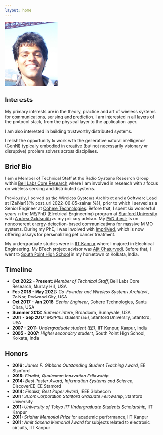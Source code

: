 ```yaml
---
layout: home
---
```


<img src="assets/images/profilepic.jpg" alt="Mainak photo" class="center rounded-corners" style="height:10em;height:15em;">

Interests
---------

My primary interests are in the theory, practice and art of wireless systems for communications, sensing and prediction.  I am interested in all layers of the protocol stack, from the physical layer to the application layer.

I am also interested in building trustworthy distributed systems.

I relish the opportunity to work with the generative natural intelligence (GenNI) typically embodied in [creative](https://paulgraham.com/newthings.html) (but not necessarily visionary or disruptive) problem solvers across disciplines.

Brief Bio
---------

I am a Member of Technical Staff at the Radio Systems Research Group within [Bell Labs Core Research](https://www.bell-labs.com/institute/blog/accelerating-a-new-era-of-research-innovation-at-nokia-bell-labs) where I am involved in research with a focus on wireless sensing and distributed systems.

Previously, I served as the Wireless Systems Architect and a Software Lead at [ZaiNar]({% post_url 2022-06-05-zainar %}), prior to which I served as a Senior Engineer at [Cohere Technologies](https://www.cohere-tech.com).  Before that, I spent six wonderful years in the MS/PhD (Electrical Engineering) program at [Stanford University](https://ee.stanford.edu) with [Andrea Goldsmith](https://en.wikipedia.org/wiki/Andrea_Goldsmith_(engineer)) as my primary advisor. My [PhD thesis](https://searchworks.stanford.edu/view/12137362) is on noncoherent energy-detection-based communications for massive MIMO systems.  During my PhD, I was involved with [ImpriMed](http://www.imprimedicine.com), which is now offering assays for personalizing pet cancer treatment.

My undergraduate studies were in [IIT Kanpur](http://www.iitk.ac.in) where I majored in Electrical Engineering. My BTech project advisor was [Ajit Chaturvedi](https://en.wikipedia.org/wiki/Ajit_Kumar_Chaturvedi). Before that, I went to [South Point High School](https://www.southpoint.edu.in/) in my hometown of Kolkata, India.

Timeline
--------

- **Oct 2022 - Present:** _Member of Technical Staff_, Bell Labs Core Research, Murray Hill, USA
- **Feb 2018 - May 2022:** _Co-Founder and Wireless Systems Architect_, ZaiNar, Redwood City, USA
- **Oct 2017 - Jan 2018:** _Senior Engineer_, Cohere Technologies, Santa Clara, USA
- **Summer 2013:** _Summer intern_, Broadcom, Sunnyvale, USA
- **2011 - Sep 2017:** _MS/PhD student (EE)_, Stanford University, Stanford, USA
- **2007 - 2011:** _Undergraduate student (EE)_, IIT Kanpur, Kanpur, India
- **2005 - 2007:** _Higher secondary student_, South Point High School, Kolkata, India

Honors
--------

- **2016:** _James F. Gibbons Outstanding Student Teaching Award_, EE Stanford
- **2015:** _Finalist, Qualcomm Innovation Fellowship_
- **2014:** _Best Poster Award, Information Systems and Science_, DiscoverEE, EE Stanford
- **2014:** _Finalist, Best Paper Award_, IEEE Globecom
- **2011:** _3Com Corporation Stanford Graduate Fellowship_, Stanford University
- **2011:** _University of Tokyo IIT Undergraduate Students Scholarship_, IIT Kanpur
- **2011:** _Sridhar Memorial Prize_ for academic performance, IIT Kanpur
- **2011:** _Amit Saxena Memorial Award_ for subjects related to electronic circuits, IIT Kanpur


